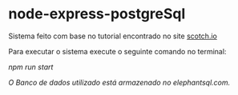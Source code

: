 # node-express-postgreSql
Sistema feito com base no tutorial encontrado no site [scotch.io](https://scotch.io/tutorials/getting-started-with-node-express-and-postgres-using-sequelize#creating-controllers-and-routing)

Para executar o sistema execute o seguinte comando no terminal:

 
*npm run start* 


*O Banco de dados utilizado está armazenado no elephantsql.com.*
